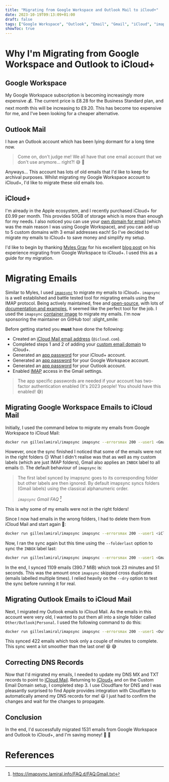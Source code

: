 ```yaml
---
title: "Migrating from Google Workspace and Outlook Mail to iCloud+"
date: 2023-10-19T09:13:09+01:00
draft: false
tags: ["Google Workspace", "Outlook", "Email", "Gmail", "iCloud", "imapsync"]
showToc: true
---
```


# Why I'm Migrating from Google Workspace and Outlook to iCloud+

## Google Workspace

My Google Workspace subscription is becoming increasingly more expensive 💰. The current price is £8.28 for the Business Standard plan, and next month this will be increasing to £9.20. This has become too expensive for me, and I've been looking for a cheaper alternative.

## Outlook Mail

I have an Outlook account which has been lying dormant for a long time now.

> Come on, don't judge me! We all have that one email account that we don't use anymore... right?! 😅 🥵

Anyways... This account has lots of old emails that I'd like to keep for archival purposes. Whilst migrating my Google Workspace account to iCloud+, I'd like to migrate these old emails too.

## iCloud+

I'm already in the Apple ecosystem, and I recently purchased iCloud+ for £0.99 per month. This provides 50GB of storage which is more than enough for my needs. I also noticed you can use your [own domain for email](https://support.apple.com/en-gb/HT212514) (which was the main reason I was using Google Workspace), and you can add up to 5 custom domains with 3 email addresses each! So I've decided to migrate my emails to iCloud+ to save money and simplify my setup.

I'd like to begin by thanking [Myles Gray](https://blah.cloud/) for his excellent [blog post](https://blah.cloud/miscellaneous/migrating-google-workspaces-to-icloud-custom-domain/) on his experience migrating from Google Workspace to iCloud+. I used this as a guide for my migration.

# Migrating Emails

Similar to Myles, I used [`imapsync`](https://imapsync.lamiral.info/) to migrate my emails to iCloud+. `imapsync` is a well established and battle tested tool for migrating emails using the IMAP protocol. Being actively maintained, free and [open-source](https://github.com/imapsync/imapsync), with lots of [documentation and examples](https://imapsync.lamiral.info/FAQ.d/), it seemed like the perfect tool for the job. I used the `imapsync` [container image](https://hub.docker.com/r/gilleslamiral/imapsync/) to migrate my emails. I'm now sponsoring the maintainer on GitHub too! :slight_smile:

Before getting started you **must** have done the following:

- Created an [iCloud Mail email address](https://support.apple.com/en-gb/guide/icloud/mmdd8d1c5c/icloud) (`@icloud.com`).
- Completed steps 1 and 2 of adding your [custom email domain](https://www.icloud.com/icloudplus/customdomain) to iCloud+.
- Generated an [app password](https://support.apple.com/en-gb/HT204397) for your iCloud+ account.
- Generated an [app password](https://support.google.com/accounts/answer/185833?hl=en) for your Google Workspace account.
- Generated an [app password](https://support.microsoft.com/en-us/account-billing/using-app-passwords-with-apps-that-don-t-support-two-step-verification-5896ed9b-4263-e681-128a-a6f2979a7944) for your Outlook account.
- Enabled [IMAP](https://support.google.com/mail/answer/7126229?hl=en-GB#zippy=%2Cstep-check-that-imap-is-turned-on) access in the Gmail settings.

> The app specific passwords are needed if your account has two-factor authentication enabled (It's 2023 people! You should have this enabled! 😅)

## Migrating Google Workspace Emails to iCloud Mail

Initially, I used the command below to migrate my emails from Google Workspace to iCloud Mail:

```bash
docker run gilleslamiral/imapsync imapsync --errorsmax 200 --user1 <Gmail Address> --password1 "<Gmail App Password>" --host2 imap.mail.me.com --ssl2 --user2 <iCloud Address> --password2 "<iCloud+ App Password>" --gmail1
```

However, once the sync finished I noticed that some of the emails were not in the right folders :confused: What I didn't realise was that as well as my custom labels (which are just IMAP folders), Gmail also applies an `INBOX` label to all emails 🙄. The default behaviour of `imapsync` is:

> The first label synced by imapsync goes to its corresponding folder but other labels are then ignored. By default imapsync syncs folders (Gmail labels) using the classical alphanumeric order.
>
> <cite>`imapsync` Gmail FAQ [^1]</cite>

This is why some of my emails were not in the right folders!

Since I now had emails in the wrong folders, I had to delete them from iCloud Mail and start again 🫠:

```bash
docker run gilleslamiral/imapsync imapsync --errorsmax 200 --user1 <iCloud Address> --password1 "<iCloud+ App Password>" --host1 imap.mail.me.com -ssl1 --host2 imap.mail.me.com --ssl2 --user2 <iCloud Address> --password2 "<iCloud+ App Password>" --delete1 --noexpungeaftereach
```

Now, I ran the sync again but this time using the `--folderlast` option to sync the `INBOX` label last:

```bash
docker run gilleslamiral/imapsync imapsync --errorsmax 200 --user1 <Gmail Address> --password1 "<Gmail App Password>" --host2 imap.mail.me.com --ssl2 --user2 <iCloud Address> --password2 "<iCloud+ App Password>" --gmail1 --folderlast "INBOX" --folderlast "[Gmail]/All Mail"
```

In the end, I synced 1109 emails (390.7 MiB) which took 23 minutes and 51 seconds. This was the amount once `imapsync` skipped cross duplicates (emails labelled multiple times). I relied heavily on the `--dry` option to test the sync before running it for real.

## Migrating Outlook Emails to iCloud Mail

Next, I migrated my Outlook emails to iCloud Mail. As the emails in this account were very old, I wanted to put them all into a single folder called `Other/Outlook|Personal`. I used the following command to do this:

```bash
docker run gilleslamiral/imapsync imapsync --errorsmax 200 --user1 <Outlook Address> --office1 --password1 "<Outlook App Password>" --host2 imap.mail.me.com --ssl2 --user2 <iCloud Address> --password2 "<iCloud+ App Password>" --regextrans2 "s/(.*)/Other\/Outlook|Personal/" --folder "Inbox"
```

This synced 422 emails which took only a couple of minutes to complete. This sync went a lot smoother than the last one! 😆 😅

## Correcting DNS Records

Now that I'd migrated my emails, I needed to update my DNS MX and TXT records to point to [iCloud Mail](https://support.apple.com/en-gb/102374). Returning to [iCloud+](https://www.icloud.com/icloudplus/) and on the Custom Email Domain setup, I completed step 3. I use Cloudflare for DNS and I was pleasantly surprised to find Apple provides integration with Cloudflare to automatically amend my DNS records for me! :smiley: I just had to confirm the changes and wait for the changes to propagate.

## Conclusion

In the end, I'd successfully migrated 1531 emails from Google Workspace and Outlook to iCloud+, and I'm saving money! 💸 🎉

# References

[^1]: https://imapsync.lamiral.info/FAQ.d/FAQ.Gmail.txt
